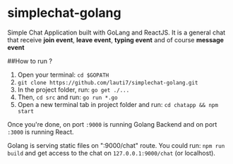 # simplechat-golang
Simple Chat Application built with GoLang and ReactJS. It is a general chat that receive **join event**, **leave event**, **typing event** and of course **message event**

##How to run ?
1. Open your terminal: `cd $GOPATH`
2. `git clone https://github.com/lauti7/simplechat-golang.git`
3. In the project folder, run: `go get ./...`
4. Then, `cd src` and run: `go run *.go`
5. Open a new terminal tab in project folder and run: `cd chatapp && npm start`

Once you're done, on port `:9000` is running Golang Backend and on port `:3000` is running React.

Golang is serving static files on ":9000/chat" route. You could run: `npm run build` and get access to the chat on `127.0.0.1:9000/chat` (or localhost).   
